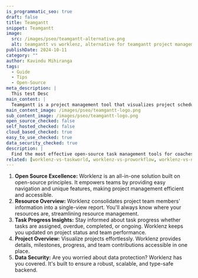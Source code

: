 ```yaml
---
is_programmatic_seo: true
draft: false
title: Teamgantt
snippet: Teamgantt
image:
  src: /images/pseo/teamgantt-alternative.png
  alt: teamgantt vs worklenz, alternative for teamgantt project managemet tool, task management, resource management, productivity
publishDate: 2024-10-11
category: ""
author: Kavindu Mihiranga
tags:
  - Guide
  - Tips
  - Open-Source
meta_description: |
  This test Desc
main_content: |
  Teamgantt is a project management tool that visualizes project schedules and dependencies through interactive Gantt charts.
main_content_image: /images/pseo/teamgantt-logo.png
sub_content_image: /images/pseo/teamgantt-logo.png
open_source_checked: false
self_hosted_checked: false
cloud_based_checked: true
easy_to_use_checked: true
data_security_checked: true
description: |
  Find the most effective open-source task management tools for coaches on our platform. Simplify your coaching tasks and boost productivity with these tools.
related: [worklenz-vs-taskworld, worklenz-vs-proworkflow, worklenz-vs-nifty, worklenz-vs-planio]
---
```

1. **Open Source Excellence:** Worklenz is an all-in-one solution built on open-source principles. It empowers teams by providing easy navigation and unique features, making project management efficient and accessible.
2. **Resource Overview:** Worklenz consolidates project team members' information into a single-view report. You'll always know where your resources are, streamlining resource management.
3. **Task Progress Insights:** Stay informed about task progress whether tasks are assigned, overdue, completed, or ongoing. Worklenz keeps you updated on project status and team performance.
4. **Project Overview:** Visualize projects effortlessly. Worklenz provides details, milestones, progress, and team contributions accessible in one place.
5. **Data Security:** Are you worried about data protection? Worklenz has you covered. It's built to ensure a robust, scalable, and type-safe backend.